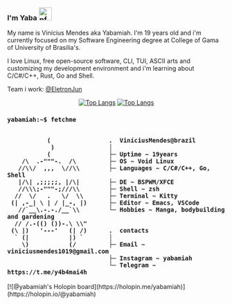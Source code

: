 ### I'm Yaba <a><img height="30" width="30" alt="pfp" src="https://raw.githubusercontent.com/quintenvandamme/quintenvandamme/main/badges/src/mona-loading/mona-loading-dark.gif" />

My name is Vinícius Mendes aka Yabamiah. I'm 19 years old and i'm currently focused on my Software Engineering degree at College of Gama of University of Brasilia's. 

I love Linux, free open-source software, CLI, TUI, ASCII arts and customizing my development environment and i'm learning about C/C#/C++, Rust, Go and Shell.

Team i work: <a href="https://eletronjun.com.br/">@EletronJun</a>


<div align="center">

[![Top Langs](https://github-readme-stats.vercel.app/api?username=yabamiah&show_icons=true&theme=rose_pine)](https://github.com/anuraghazra/github-readme-stats)
[![Top Langs](https://github-readme-stats.vercel.app/api/top-langs/?username=yabamiah&layout=compact&exclude_repo=yabamiah.github.io&theme=rose_pine&hide=html)](https://github.com/anuraghazra/github-readme-stats)
</div>

<h3>

```
yabamiah:~$ fetchme


           (                .  ViníciusMendes@brazil
            )               │
           (                ├─ Uptime ~ 19years
    /\  .-"""-.  /\         ├─ OS ~ Void Linux
   //\\/  ,,,  \//\\        ├─ Languages ~ C/C#/C++, Go, Shell
   |/\| ,;;;;;, |/\|        ├─ DE ~ BSPWM/XFCE
   //\\\;-"""-;///\\        ├─ Shell ~ zsh
  //  \/   .   \/  \\       ├─ Terminal ~ Kitty
 (| ,-_| \ | / |_-, |)      ├─ Editor ~ Emacs, VSCode
   //`__\.-.-./__`\\        └─ Hobbies ~ Manga, bodybuilding and gardening
  // /.-(() ())-.\ \\"
 (\ |)   '---'   (| /)      .  contacts
  ` (|           |) `       │
    \)           (/         ├─ Email ~ viniciusmendes1019@gmail.com
                            ├─ Instagram ~ yabamiah
                            └─ Telegram ~ https://t.me/y4b4mai4h
```

</h3>
[![@yabamiah's Holopin board](https://holopin.me/yabamiah)](https://holopin.io/@yabamiah)

